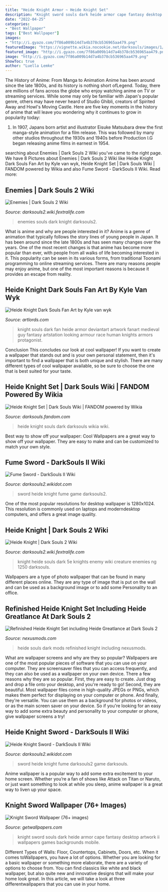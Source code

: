 ```yaml
---
title: "Heide Knight Armor ~ Heide Knight Set"
description: "Knight sword souls dark heide armor cape fantasy desktop artwork ii wallpapers games backgrounds mobile"
date: "2022-04-25"
categories:
- "Best Wallpaper"
tags: ["Best Wallpaper"]
images:
- "http://i.gyazo.com/7f86a009b14d7a4b378cb536965aa479.png"
featuredImage: "https://vignette.wikia.nocookie.net/darksouls/images/1/17/Heide_Knight_Set.jpg/revision/latest?cb=20140706105403"
featured_image: "http://i.gyazo.com/7f86a009b14d7a4b378cb536965aa479.png"
image: "http://i.gyazo.com/7f86a009b14d7a4b378cb536965aa479.png"
ShowToc: true
author: "Luella Lemke"
---
```



The History of Anime: From Manga to Animation
Anime has been around since the late 1800s, and its history is nothing short ofLegend. Today, there are millions of fans across the globe who enjoy watching anime on TV or streaming services. While some may only be familiar with Japan's popular genre, others may have never heard of Studio Ghibli, creators of Spirited Away and Howl's Moving Castle. Here are five key moments in the history of anime that will leave you wondering why it continues to grow in popularity today:
1) In 1907, Japans born artist and illustrator Eisuke Matsubara drew the first manga-style animation for a film release. This was followed by many other studios throughout the 1930s and 1940s before Production I.G began releasing anime films in earnest in 1954.

	

		
searching about Enemies | Dark Souls 2 Wiki you've came to the right page. We have 8 Pictures about Enemies | Dark Souls 2 Wiki like Heide Knight Dark Souls Fan Art by Kyle van wyk, Heide Knight Set | Dark Souls Wiki | FANDOM powered by Wikia and also Fume Sword - DarkSouls II Wiki. Read more:
		
    
## Enemies | Dark Souls 2 Wiki

<img loading=lazy src="http://i.gyazo.com/7f86a009b14d7a4b378cb536965aa479.png" onerror="this.onerror=null;this.src='https://tse2.mm.bing.net/th?id=OIP.f4agCbFNeks3jLU2llqkeQHaHh&amp;pid=15.1';" alt="Enemies | Dark Souls 2 Wiki">

_Source: darksouls2.wiki.fextralife.com_

>enemies souls dark knight darksouls2. 

	

What is anime and why are people interested in it?
Anime is a genre of animation that typically follows the story lines of young people in Japan. It has been around since the late 1800s and has seen many changes over the years. One of the most recent changes is that anime has become more popular than ever, with people from all walks of life becoming interested in it. This popularity can be seen in its various forms, from traditional Toonami programming to online streaming services. There are many reasons people may enjoy anime, but one of the most important reasons is because it provides an escape from reality.

    
## Heide Knight Dark Souls Fan Art By Kyle Van Wyk

<img loading=lazy src="https://artlords-artwork.s3.amazonaws.com/uploads/image/6913/display_heide_knight_jia.jpg" onerror="this.onerror=null;this.src='https://tse3.mm.bing.net/th?id=OIP.o8kd7-8HBJADKLJP2QBtwwHaLQ&amp;pid=15.1';" alt="Heide Knight Dark Souls Fan Art by Kyle van wyk">

_Source: artlords.com_

>knight souls dark fan heide armor deviantart artwork fanart medieval guy fantasy artstation looking armour race human knights armors protagonist. 

	

Conclusion
This concludes our look at cool wallpaper! If you want to create a wallpaper that stands out and is your own personal statement, then it's important to find a wallpaper that is both unique and stylish. There are many different types of cool wallpaper available, so be sure to choose the one that is best suited for your taste.

    
## Heide Knight Set | Dark Souls Wiki | FANDOM Powered By Wikia

<img loading=lazy src="https://vignette.wikia.nocookie.net/darksouls/images/1/17/Heide_Knight_Set.jpg/revision/latest?cb=20140706105403" onerror="this.onerror=null;this.src='https://tse1.mm.bing.net/th?id=OIP.8xuHFjM5Za4MPArvVo0jCwAAAA&amp;pid=15.1';" alt="Heide Knight Set | Dark Souls Wiki | FANDOM powered by Wikia">

_Source: darksouls.fandom.com_

>heide knight souls dark darksouls wikia wiki. 

	

Best way to show off your wallpaper:
Cool Wallpapers are a great way to show off your wallpaper. They are easy to make and can be customized to match your own style.

    
## Fume Sword - DarkSouls II Wiki

<img loading=lazy src="http://i.imgur.com/jygvkY7.jpg" onerror="this.onerror=null;this.src='https://tse2.mm.bing.net/th?id=OIP.-90GGjPiBQ8rojy3AIHumgHaJF&amp;pid=15.1';" alt="Fume Sword - DarkSouls II Wiki">

_Source: darksouls2.wikidot.com_

>sword heide knight fume game darksouls2. 

	

One of the most popular resolutions for desktop wallpaper is 1280x1024. This resolution is commonly used on laptops and moderndesktop computers, and offers a great image quality.

    
## Heide Knight | Dark Souls 2 Wiki

<img loading=lazy src="http://img1.wikia.nocookie.net/__cb20140410232708/darksouls/images/d/d5/Heide_Knight_small.png" onerror="this.onerror=null;this.src='https://tse3.mm.bing.net/th?id=OIP.JZ9L9ehGvShKEY0VEHN59wAAAA&amp;pid=15.1';" alt="Heide Knight | Dark Souls 2 Wiki">

_Source: darksouls2.wiki.fextralife.com_

>knight heide souls dark 5e knights enemy wiki creature enemies ng 1250 darksouls. 

	



Wallpapers are a type of photo wallpaper that can be found in many different places online. They are any type of image that is put on the wall and can be used as a background image or to add some Personality to an office.

    
## Refinished Heide Knight Set Including Heide Greatlance At Dark Souls 2

<img loading=lazy src="https://staticdelivery.nexusmods.com/mods/482/images/thumbnails/208-1-1402254731.jpg" onerror="this.onerror=null;this.src='https://tse4.mm.bing.net/th?id=OIP.eHSste9DTeMmoBvYioTRQgAAAA&amp;pid=15.1';" alt="Refinished Heide Knight Set including Heide Greatlance at Dark Souls 2">

_Source: nexusmods.com_

>heide souls dark mods refinished knight including nexusmods. 

	

What are wallpaper screens and why are they so popular?
Wallpapers are one of the most popular pieces of software that you can use on your computer. They are screensaver files that you can access frequently, and they can also be used as a wallpaper on your own device. There a few reasons why they are so popular. First, they are easy to create. Just drag and drop a file onto your desktop, and you're ready to go! Second, they are beautiful. Most wallpaper files come in high-quality JPEGs or PNGs, which makes them perfect for displaying on your computer or phone. And finally, they're versatile. You can use them as a background for photos or videos, or as the main screen saver on your device. So if you're looking for an easy way to add some extra beauty and personality to your computer or phone, give wallpaper screens a try!

    
## Heide Knight Sword - DarkSouls II Wiki

<img loading=lazy src="http://i.imgur.com/tPJ4sfh.jpg" onerror="this.onerror=null;this.src='https://tse3.mm.bing.net/th?id=OIP.7j4NATbv38vdLJOYjUveaQHaJF&amp;pid=15.1';" alt="Heide Knight Sword - DarkSouls II Wiki">

_Source: darksouls2.wikidot.com_

>sword heide knight fume darksouls2 game darksouls. 

	

Anime wallpaper is a popular way to add some extra excitement to your home screen. Whether you’re a fan of shows like Attack on Titan or Naruto, or just want something to look at while you sleep, anime wallpaper is a great way to liven up your space.

    
## Knight Sword Wallpaper (76+ Images)

<img loading=lazy src="https://getwallpapers.com/wallpaper/full/3/5/b/837326-widescreen-knight-sword-wallpaper-1920x1080.jpg" onerror="this.onerror=null;this.src='https://tse3.mm.bing.net/th?id=OIP.uhfp-1NBSbQUFz0KACZwwwHaEK&amp;pid=15.1';" alt="Knight Sword Wallpaper (76+ images)">

_Source: getwallpapers.com_

>knight sword souls dark heide armor cape fantasy desktop artwork ii wallpapers games backgrounds mobile. 

	

Different Types of Walls: Floor, Countertops, Cabinets, Doors, etc.
When it comes toWallpapers, you have a lot of options. Whether you are looking for a basic wallpaper or something more elaborate, there are a variety of options to choose from. You can find classics like white and black wallpaper, but also quite new and innovative designs that will make your home look great. In this article, we will take a look at three differentwallpapers that you can use in your home.

